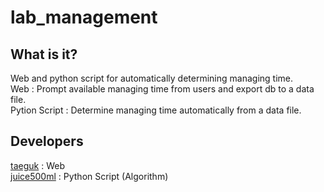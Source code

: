 # lab_management

## What is it?
Web and python script for automatically determining managing time. <br>
Web : Prompt available managing time from users and export db to a data file. <br>
Pytion Script : Determine managing time automatically from a data file. <br>

## Developers
[taeguk](https://github.com/taeguk) : Web <br>
[juice500ml](https://github.com/juice500ml) : Python Script (Algorithm) <br>
